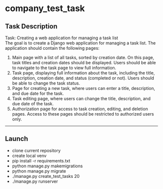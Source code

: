 # company_test_task

## Task Description

Task: Creating a web application for managing a task list<br>
The goal is to create a Django web application for managing a task list. The application should contain the following pages:<br>

1. Main page with a list of all tasks, sorted by creation date. On this page, task titles and creation dates should be displayed. Users should be able to navigate to the task page to view full information.
2. Task page, displaying full information about the task, including the title, description, creation date, and status (completed or not). Users should be able to change the task status.
3. Page for creating a new task, where users can enter a title, description, and due date for the task.
4. Task editing page, where users can change the title, description, and due date of the task.
5. Authorization page for access to task creation, editing, and deletion pages. Access to these pages should be restricted to authorized users only.

--------

## Launch
* clone current repository
* create local venv
* pip install -r requirements.txt
* python manage.py makemigrations
* python manage.py migrate
* ./manage.py create_test_tasks 20
* ./manage.py runserver

